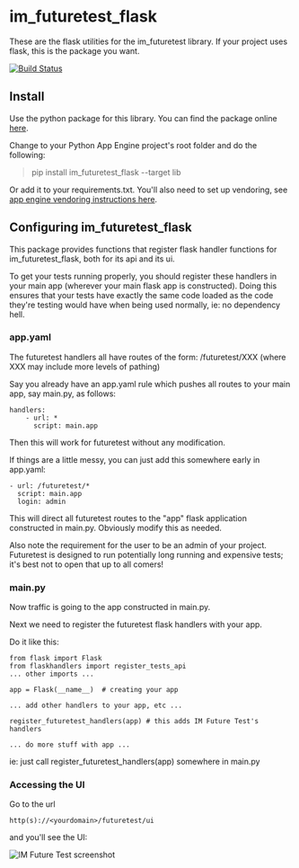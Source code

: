 # im_futuretest_flask
These are the flask utilities for the im_futuretest library. If your project uses flask, this is the package you want.
  
[![Build Status](https://travis-ci.org/emlynoregan/im_futuretest_flask.svg?branch=master)](https://travis-ci.org/emlynoregan/im_futuretest_flask)

## Install 

Use the python package for this library. You can find the package online [here](https://pypi.org/project/im-futuretest-flask/).

Change to your Python App Engine project's root folder and do the following:

> pip install im_futuretest_flask --target lib

Or add it to your requirements.txt. You'll also need to set up vendoring, see [app engine vendoring instructions here](https://cloud.google.com/appengine/docs/python/tools/using-libraries-python-27).

## Configuring im_futuretest_flask

This package provides functions that register flask handler functions for im_futuretest_flask, both for its api and its ui.

To get your tests running properly, you should register these handlers in your main app (wherever your main flask app is constructed). Doing this 
ensures that your tests have exactly the same code loaded as the code they're testing would have when being used normally, ie: no dependency hell.

### app.yaml

The futuretest handlers all have routes of the form:
/futuretest/XXX
(where XXX may include more levels of pathing)

Say you already have an app.yaml rule which pushes all routes to your main app, say main.py, as follows:

	handlers:
		- url: *
		  script: main.app

Then this will work for futuretest without any modification.

If things are a little messy, you can just add this somewhere early in app.yaml:

	- url: /futuretest/*
	  script: main.app
	  login: admin

This will direct all futuretest routes to the "app" flask application constructed in main.py. Obviously modify this as needed.

Also note the requirement for the user to be an admin of your project. Futuretest is designed to run potentially long running and expensive 
tests; it's best not to open that up to all comers!

### main.py

Now traffic is going to the app constructed in main.py.

Next we need to register the futuretest flask handlers with your app.

Do it like this:

	from flask import Flask
	from flaskhandlers import register_tests_api
	... other imports ...

	app = Flask(__name__)  # creating your app

	... add other handlers to your app, etc ...

	register_futuretest_handlers(app) # this adds IM Future Test's handlers

	... do more stuff with app ...

ie: just call register_futuretest_handlers(app) somewhere in main.py

### Accessing the UI

Go to the url

	http(s)://<yourdomain>/futuretest/ui
	
and you'll see the UI:

![IM Future Test screenshot](http://i433.photobucket.com/albums/qq59/emlynoregan/im_futuretest.png "IM Future Test screenshot")


 
